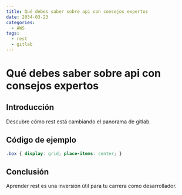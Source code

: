 ```yaml
---
title: Qué debes saber sobre api con consejos expertos
date: 2034-03-23
categories:
  - AWS
tags:
  - rest
  - gitlab
---
```


# Qué debes saber sobre api con consejos expertos

## Introducción

Descubre cómo rest está cambiando el panorama de gitlab.

## Código de ejemplo

```css
.box { display: grid; place-items: center; }
```

## Conclusión

Aprender rest es una inversión útil para tu carrera como desarrollador.